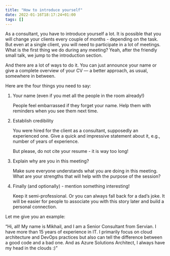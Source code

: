 ```yaml
---
title: "How to introduce yourself"
date: 2022-01-16T18:17:24+01:00
tags: []
---
```


As a consultant, you have to introduce yourself a lot. It is possible that you will change your clients every couple of months - depending on the task. But even at a single client, you will need to participate in a lot of meetings. What is the first thing we do during any meeting? Yeah, after the friendly small talk, we jump to the introduction section.

And there are a lot of ways to do it. You can just announce your name or give a complete overview of your CV — a better approach, as usual, somewhere in between.

Here are the four things you need to say:

1. Your name (even if you met all the people in the room already!)

   People feel embarrassed if they forget your name. Help them with reminders when you see them next time.

1. Establish credibility

   You were hired for the client as a consultant, supposedly an experienced one. Give a quick and impressive statement about it, e.g., number of years of experience.

   But please, do not cite your resume - it is way too long!

1. Explain why are you in this meeting?

   Make sure everyone understands what you are doing in this meeting. What are your strengths that will help with the purpose of the session?

1. Finally (and optionally) - mention something interesting!

   Keep it semi-professional. Or you can always fall back for a dad’s joke. It will be easier for people to associate you with this story later and build a personal connection.

Let me give you an example:

“Hi, all! My name is Mikhail, and I am a Senior Consultant from Servian. I have more than 15 years of experience in IT. I primarily focus on cloud architecture and DevOps practices but also can tell the difference between a good code and a bad one. And as Azure Solutions Architect, I always have my head in the clouds :)”